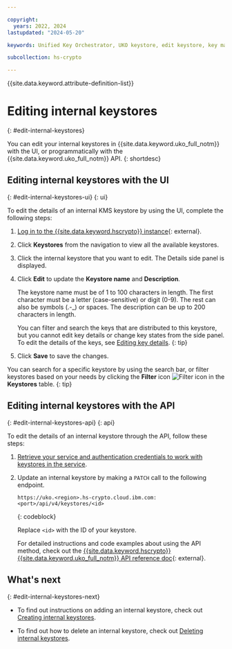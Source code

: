 ```yaml
---

copyright:
  years: 2022, 2024
lastupdated: "2024-05-20"

keywords: Unified Key Orchestrator, UKO keystore, edit keystore, key management, internal keystore, KMS keystore

subcollection: hs-crypto

---
```


{{site.data.keyword.attribute-definition-list}}





# Editing internal keystores
{: #edit-internal-keystores}

You can edit your internal keystores in {{site.data.keyword.uko_full_notm}} with the UI, or programmatically with the {{site.data.keyword.uko_full_notm}} API.
{: shortdesc}

## Editing internal keystores with the UI
{: #edit-internal-keystores-ui}
{: ui}

To edit the details of an internal KMS keystore by using the UI, complete the following steps:

1. [Log in to the {{site.data.keyword.hscrypto}} instance](https://cloud.ibm.com/login){: external}.
2. Click **Keystores** from the navigation to view all the available keystores.
3. Click the internal keystore that you want to edit. The Details side panel is displayed.
4. Click **Edit** to update the **Keystore name** and **Description**. 

    The keystore name must be of 1 to 100 characters in length. The first character must be a letter (case-sensitive) or digit (0-9). The rest can also be symbols (.-_) or spaces. The description can be up to 200 characters in length.
  
    You can filter and search the keys that are distributed to this keystore, but you cannot edit key details or change key states from the side panel. To edit the details of the keys, see [Editing key details](/docs/hs-crypto?topic=hs-crypto-edit-kms-keys).
    {: tip}

5. Click **Save** to save the changes.

You can search for a specific keystore by using the search bar, or filter keystores based on your needs by clicking the **Filter** icon ![Filter icon](../icons/filter.svg "Filter") in the **Keystores** table.
{: tip}





## Editing internal keystores with the API
{: #edit-internal-keystores-api}
{: api}

To edit the details of an internal keystore through the API, follow these steps:

1. [Retrieve your service and authentication credentials to work with keystores in the service](/docs/hs-crypto?topic=hs-crypto-set-up-uko-api).
   
2. Update an internal keystore by making a `PATCH` call to the following endpoint.

    ```
    https://uko.<region>.hs-crypto.cloud.ibm.com:<port>/api/v4/keystores/<id>
    ```
    {: codeblock}

    Replace `<id>` with the ID of your keystore.

    For detailed instructions and code examples about using the API method, check out the [{{site.data.keyword.hscrypto}} {{site.data.keyword.uko_full_notm}} API reference doc](/apidocs/uko#update-keystore){: external}.



## What's next
{: #edit-internal-keystores-next}

- To find out instructions on adding an internal keystore, check out [Creating internal keystores](/docs/hs-crypto?topic=hs-crypto-create-internal-keystores).

- To find out how to delete an internal keystore, check out [Deleting internal keystores](/docs/hs-crypto?topic=hs-crypto-delete-internal-keystores).
  
